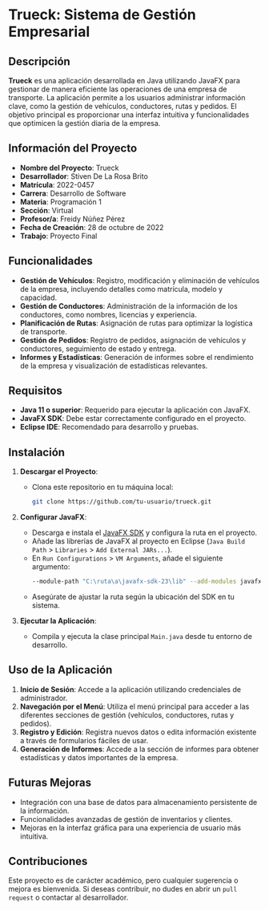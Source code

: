 # Trueck: Sistema de Gestión Empresarial

## Descripción
**Trueck** es una aplicación desarrollada en Java utilizando JavaFX para gestionar de manera eficiente las operaciones de una empresa de transporte. La aplicación permite a los usuarios administrar información clave, como la gestión de vehículos, conductores, rutas y pedidos. El objetivo principal es proporcionar una interfaz intuitiva y funcionalidades que optimicen la gestión diaria de la empresa.

## Información del Proyecto
- **Nombre del Proyecto**: Trueck
- **Desarrollador**: Stiven De La Rosa Brito
- **Matrícula**: 2022-0457
- **Carrera**: Desarrollo de Software
- **Materia**: Programación 1
- **Sección**: Virtual
- **Profesor/a**: Freidy Núñez Pérez
- **Fecha de Creación**: 28 de octubre de 2022
- **Trabajo**: Proyecto Final

## Funcionalidades
- **Gestión de Vehículos**: Registro, modificación y eliminación de vehículos de la empresa, incluyendo detalles como matrícula, modelo y capacidad.
- **Gestión de Conductores**: Administración de la información de los conductores, como nombres, licencias y experiencia.
- **Planificación de Rutas**: Asignación de rutas para optimizar la logística de transporte.
- **Gestión de Pedidos**: Registro de pedidos, asignación de vehículos y conductores, seguimiento de estado y entrega.
- **Informes y Estadísticas**: Generación de informes sobre el rendimiento de la empresa y visualización de estadísticas relevantes.

## Requisitos
- **Java 11 o superior**: Requerido para ejecutar la aplicación con JavaFX.
- **JavaFX SDK**: Debe estar correctamente configurado en el proyecto.
- **Eclipse IDE**: Recomendado para desarrollo y pruebas.

## Instalación
1. **Descargar el Proyecto**:
   - Clona este repositorio en tu máquina local:
     ```bash
     git clone https://github.com/tu-usuario/trueck.git
     ```
2. **Configurar JavaFX**:
   - Descarga e instala el [JavaFX SDK](https://openjfx.io/) y configura la ruta en el proyecto.
   - Añade las librerías de JavaFX al proyecto en Eclipse (`Java Build Path` > `Libraries` > `Add External JARs...`).
   - En `Run Configurations` > `VM Arguments`, añade el siguiente argumento:
     ```bash
     --module-path "C:\ruta\a\javafx-sdk-23\lib" --add-modules javafx.controls,javafx.fxml
     ```
   - Asegúrate de ajustar la ruta según la ubicación del SDK en tu sistema.

3. **Ejecutar la Aplicación**:
   - Compila y ejecuta la clase principal `Main.java` desde tu entorno de desarrollo.

## Uso de la Aplicación
1. **Inicio de Sesión**: Accede a la aplicación utilizando credenciales de administrador.
2. **Navegación por el Menú**: Utiliza el menú principal para acceder a las diferentes secciones de gestión (vehículos, conductores, rutas y pedidos).
3. **Registro y Edición**: Registra nuevos datos o edita información existente a través de formularios fáciles de usar.
4. **Generación de Informes**: Accede a la sección de informes para obtener estadísticas y datos importantes de la empresa.

## Futuras Mejoras
- Integración con una base de datos para almacenamiento persistente de la información.
- Funcionalidades avanzadas de gestión de inventarios y clientes.
- Mejoras en la interfaz gráfica para una experiencia de usuario más intuitiva.

## Contribuciones
Este proyecto es de carácter académico, pero cualquier sugerencia o mejora es bienvenida. Si deseas contribuir, no dudes en abrir un `pull request` o contactar al desarrollador.
